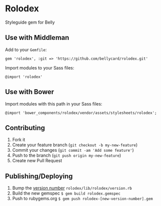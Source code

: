 # Rolodex

Styleguide gem for Belly

## Use with Middleman

Add to your `Gemfile`:

```
gem 'rolodex', :git => 'https://github.com/bellycard/rolodex.git'
```

Import modules to your Sass files:

```
@import 'rolodex'
```

## Use with Bower

Import modules with this path in your Sass files:

```
@import 'bower_components/rolodex/vendor/assets/stylesheets/rolodex';
```

## Contributing

1. Fork it
2. Create your feature branch (`git checkout -b my-new-feature`)
3. Commit your changes (`git commit -am 'Add some feature'`)
4. Push to the branch (`git push origin my-new-feature`)
5. Create new Pull Request

## Publishing/Deploying

1. Bump the [version number](http://semver.org/) `rolodex/lib/rolodex/version.rb`
2. Build the new gemspec `$ gem build rolodex.gemspec`
3. Push to rubygems.org `$ gem push rolodex-[new-version-number].gem`
